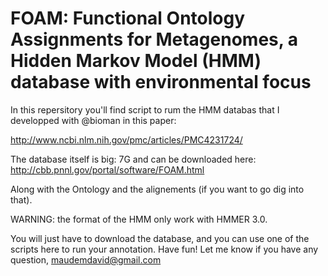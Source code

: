# FOAM: Functional Ontology Assignments for Metagenomes, a Hidden Markov Model (HMM) database with environmental focus

In this repersitory you'll find script to rum the HMM databas that I developped with @bioman in this paper: 

http://www.ncbi.nlm.nih.gov/pmc/articles/PMC4231724/

The database itself is big: 7G and can be downloaded here: http://cbb.pnnl.gov/portal/software/FOAM.html

Along with the Ontology and the alignements (if you want to go dig into that). 

WARNING: the format of the HMM only work with HMMER 3.0.
 
You will just have to download the database, and you can use one of the scripts here to run your annotation. Have fun! Let me know if you have any question, maudemdavid@gmail.com
